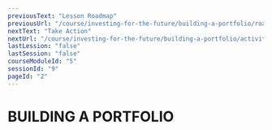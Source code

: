 ```yaml
---
previousText: "Lesson Roadmap"
previousUrl: "/course/investing-for-the-future/building-a-portfolio/roadmap"
nextText: "Take Action"
nextUrl: "/course/investing-for-the-future/building-a-portfolio/activities"
lastLession: "false"
lastSession: "false"
courseModuleId: "5"
sessionId: "9"
pageId: "2"
---
```



# BUILDING A PORTFOLIO

<sparkle-video-player src="./animation/m4l4.mp4" />